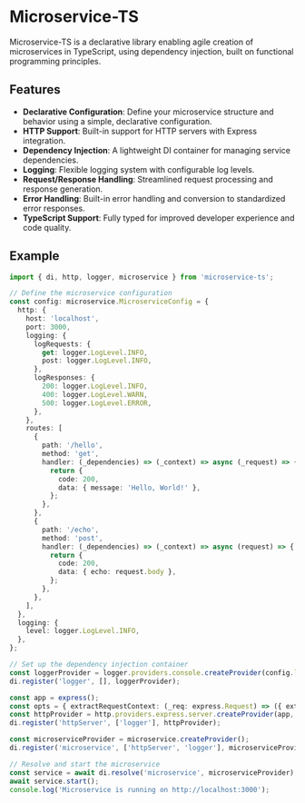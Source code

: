# Microservice-TS

Microservice-TS is a declarative library enabling agile creation of microservices in TypeScript, using dependency injection, built on functional programming principles.

## Features

- **Declarative Configuration**: Define your microservice structure and behavior using a simple, declarative configuration.
- **HTTP Support**: Built-in support for HTTP servers with Express integration.
- **Dependency Injection**: A lightweight DI container for managing service dependencies.
- **Logging**: Flexible logging system with configurable log levels.
- **Request/Response Handling**: Streamlined request processing and response generation.
- **Error Handling**: Built-in error handling and conversion to standardized error responses.
- **TypeScript Support**: Fully typed for improved developer experience and code quality.

## Example

```typescript
import { di, http, logger, microservice } from 'microservice-ts';

// Define the microservice configuration
const config: microservice.MicroserviceConfig = {
  http: {
    host: 'localhost',
    port: 3000,
    logging: {
      logRequests: {
        get: logger.LogLevel.INFO,
        post: logger.LogLevel.INFO,
      },
      logResponses: {
        200: logger.LogLevel.INFO,
        400: logger.LogLevel.WARN,
        500: logger.LogLevel.ERROR,
      },
    },
    routes: [
      {
        path: '/hello',
        method: 'get',
        handler: (_dependencies) => (_context) => async (_request) => {
          return {
            code: 200,
            data: { message: 'Hello, World!' },
          };
        },
      },
      {
        path: '/echo',
        method: 'post',
        handler: (_dependencies) => (_context) => async (request) => {
          return {
            code: 200,
            data: { echo: request.body },
          };
        },
      },
    ],
  },
  logging: {
    level: logger.LogLevel.INFO,
  },
};

// Set up the dependency injection container
const loggerProvider = logger.providers.console.createProvider(config.logging);
di.register('logger', [], loggerProvider);

const app = express();
const opts = { extractRequestContext: (_req: express.Request) => ({ extractedRequestContext: true }) };
const httpProvider = http.providers.express.server.createProvider(app, config.http, opts);
di.register('httpServer', ['logger'], httpProvider);

const microserviceProvider = microservice.createProvider();
di.register('microservice', ['httpServer', 'logger'], microserviceProvider);

// Resolve and start the microservice
const service = await di.resolve('microservice', microserviceProvider);
await service.start();
console.log('Microservice is running on http://localhost:3000');
```

